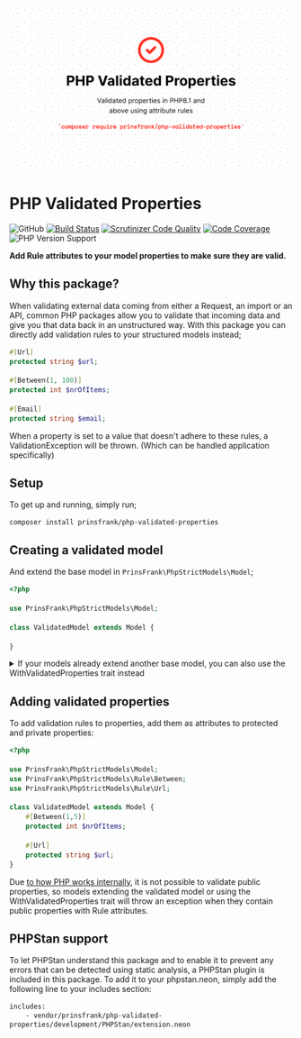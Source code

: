 ![Banner](docs/images/banner.png)

# PHP Validated Properties

![GitHub](https://img.shields.io/github/license/prinsfrank/php-validated-properties)
[![Build Status](https://scrutinizer-ci.com/g/PrinsFrank/php-validated-properties/badges/build.png?b=main)](https://scrutinizer-ci.com/g/PrinsFrank/php-validated-properties/build-status/main)
[![Scrutinizer Code Quality](https://scrutinizer-ci.com/g/PrinsFrank/php-validated-properties/badges/quality-score.png?b=main)](https://scrutinizer-ci.com/g/PrinsFrank/php-validated-properties/?branch=main)
[![Code Coverage](https://scrutinizer-ci.com/g/PrinsFrank/php-validated-properties/badges/coverage.png?b=main)](https://scrutinizer-ci.com/g/PrinsFrank/php-validated-properties/?branch=main)
![PHP Version Support](https://img.shields.io/packagist/php-v/prinsfrank/php-validated-properties)

**Add Rule attributes to your model properties to make sure they are valid.**

## Why this package?

When validating external data coming from either a Request, an import or an API, common PHP packages allow you to validate that incoming data and give you that data back in an unstructured way. With this package you can directly add validation rules to your structured models instead;

```php
#[Url]
protected string $url;

#[Between(1, 100)]
protected int $nrOfItems;

#[Email]
protected string $email;
```

When a property is set to a value that doesn't adhere to these rules, a ValidationException will be thrown. (Which can be handled application specifically)

## Setup

To get up and running, simply run;

```shell
composer install prinsfrank/php-validated-properties
```

## Creating a validated model 
And extend the base model in ```PrinsFrank\PhpStrictModels\Model```;
```php
<?php

use PrinsFrank\PhpStrictModels\Model;

class ValidatedModel extends Model {

}
```


<details>
    <summary>If your models already extend another base model, you can also use the WithValidatedProperties trait instead</summary>

```php
<?php

use PrinsFrank\PhpStrictModels\WithValidatedProperties;
use Illuminate\Database\Eloquent\Model;

class ValidatedModel extends Model {
    use WithValidatedProperties;
}
```
</details>

## Adding validated properties

To add validation rules to properties, add them as attributes to protected and private properties:

```php
<?php

use PrinsFrank\PhpStrictModels\Model;
use PrinsFrank\PhpStrictModels\Rule\Between;
use PrinsFrank\PhpStrictModels\Rule\Url;

class ValidatedModel extends Model {
    #[Between(1,5)]
    protected int $nrOfItems;
    
    #[Url]
    protected string $url;
}
```

Due [to how PHP works internally](https://www.php.net/manual/en/language.oop5.overloading.php#object.set), it is not possible to validate public properties, so models extending the validated model or using the WithValidatedProperties trait will throw an exception when they contain public properties with Rule attributes.

## PHPStan support

To let PHPStan understand this package and to enable it to prevent any errors that can be detected using static analysis, a PHPStan plugin is included in this package. To add it to your phpstan.neon, simply add the following line to your includes section:
```neon
includes:
    - vendor/prinsfrank/php-validated-properties/development/PHPStan/extension.neon
```
